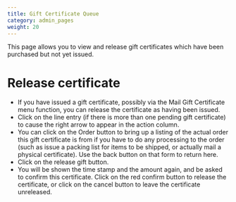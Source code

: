 ```yaml
---
title: Gift Certificate Queue
category: admin_pages
weight: 20
---
```


This page allows you to view and release gift certificates which have been purchased but not yet issued.

# Release certificate
- If you have issued a gift certificate, possibly via the Mail Gift Certificate menu function, you can release the certificate as having been issued.
- Click on the line entry (if there is more than one pending gift certificate) to cause the right arrow to appear in the action column.
- You can click on the Order button to bring up a listing of the actual order this gift certificate is from if you have to do any processing to the order (such as issue a packing list for items to be shipped, or actually mail a physical certificate). Use the back button on that form to return here.
- Click on the release gift button.
- You will be shown the time stamp and the amount again, and be asked to confirm this certificate. Click on the red confirm button to release the certificate, or click on the cancel button to leave the certificate unreleased.

